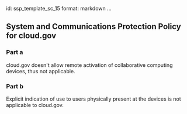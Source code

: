 id: ssp_template_sc_15
format: markdown
...
## System and Communications Protection Policy for cloud.gov

### Part a

cloud.gov doesn't allow remote activation of collaborative computing devices, thus not applicable.

### Part b

Explicit indication of use to users physically present at the devices is not applicable to cloud.gov.
